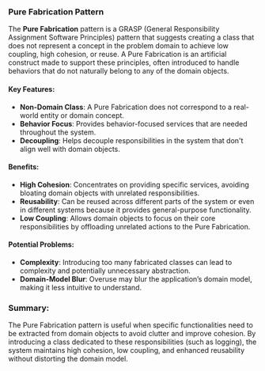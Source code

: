 ### Pure Fabrication Pattern

The **Pure Fabrication** pattern is a GRASP (General Responsibility Assignment Software Principles) pattern that suggests creating a class that does not represent a concept in the problem domain to achieve low coupling, high cohesion, or reuse. A Pure Fabrication is an artificial construct made to support these principles, often introduced to handle behaviors that do not naturally belong to any of the domain objects.

#### Key Features:
- **Non-Domain Class**: A Pure Fabrication does not correspond to a real-world entity or domain concept.
- **Behavior Focus**: Provides behavior-focused services that are needed throughout the system.
- **Decoupling**: Helps decouple responsibilities in the system that don't align well with domain objects.

#### Benefits:
- **High Cohesion**: Concentrates on providing specific services, avoiding bloating domain objects with unrelated responsibilities.
- **Reusability**: Can be reused across different parts of the system or even in different systems because it provides general-purpose functionality.
- **Low Coupling**: Allows domain objects to focus on their core responsibilities by offloading unrelated actions to the Pure Fabrication.

#### Potential Problems:
- **Complexity**: Introducing too many fabricated classes can lead to complexity and potentially unnecessary abstraction.
- **Domain-Model Blur**: Overuse may blur the application’s domain model, making it less intuitive to understand.

### Summary:
The Pure Fabrication pattern is useful when specific functionalities need to be extracted from domain objects to avoid clutter and improve cohesion. By introducing a class dedicated to these responsibilities (such as logging), the system maintains high cohesion, low coupling, and enhanced reusability without distorting the domain model.